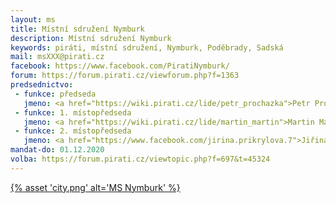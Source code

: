 ```yaml
---
layout: ms
title: Místní sdružení Nymburk
description: Místní sdružení Nymburk
keywords: piráti, místní sdružení, Nymburk, Poděbrady, Sadská
mail: msXXX@pirati.cz
facebook: https://www.facebook.com/PiratiNymburk/
forum: https://forum.pirati.cz/viewforum.php?f=1363
predsednictvo:
 - funkce: předseda
   jmeno: <a href="https://wiki.pirati.cz/lide/petr_prochazka">Petr Procházka</a>
 - funkce: 1. místopředseda
   jmeno: <a href="https://wiki.pirati.cz/lide/martin_martin">Martin Martin</a>
 - funkce: 2. místopředseda
   jmeno: <a href="https://www.facebook.com/jirina.prikrylova.7">Jiřina Procházková</a>
mandat-do: 01.12.2020
volba: https://forum.pirati.cz/viewtopic.php?f=697&t=45324
---
```

[{% asset 'city.png' alt='MS Nymburk' %}](https://nalodeni.pirati.cz/)


<!-- # Novinky

* **27. 8. 2019**
Další veřejná schůze MS Nymburk se uskuteční 8.9.2019. Po schůzi se uskuteční první Nymburský Pirátský kvíz pro piráty i veřejnost. Zveme všechny Piráty i příznivce k rozhovoru a posléze procvičení mozkových buněk. Podrobnosti budou doplněny. ()

## O nás
První místní sdružení Pirátů v Nymburském okrese bylo ustanoveno 1.11.2013, přičemž ve stávající sestavě oficiálně existuje od 3.12.2018. Od samého počátku sdružovalo členy z vícero obcí a to konkrétně ze Sadské, Poděbrad a Nymburka. 

Piráti se v Nymburce prezentovali nejen v rámci celorepublikových akcí jako byla <a href="https://www.facebook.com/groups/PirateFreeRide2017/">Pirátská FREERIDE Tour 2017</a>, ale také například pořádáním hudebních akcí pod hlavičkou <a href="http://www.vyoseni.cz/">VyOsení</a>.

Do Nymburského zastupitelstva byla sestavena Pirátská kandidátka poprvé roku 2018. Obdrželi celých 4,34% hlasů, což není úplně málo, přihlédneme-li k tomu, že šlo první výraznou aktivitu lokálních členů a rozpočet kampaně činil 50000,- Kč. K tomuto výsledku přispěli velmi vysokou mírou nezávislí členové kandidátky svou obětavou prací.

V posledních volbách do Poslanecké sněmovny Parlamentu České Republiky v roce 2017 dosáhli Piráti v Nymburce 3. místa - zisku 11,41% hlasů.

V posledních volbách do Evropského parlamentu roku 2019 dosáhli Piráti v Nymburce také 3. místa - zisku 13,97% hlasů.



Pořádáme nepravidelná setkání s příznivci v rámci schůzí MS a to dle aktuální potřeby v různých obcích okresu.

# Další členové
### <a href="https://www.facebook.com/kwizaczech">Pavel Kvíz</a>
Členem od roku 2017.

### <a href="https://www.facebook.com/vlukavec">Vojtěch Lukavec</a> 
Členem od roku 2019. 


# Členové komisí Rady a výborů Zastupitelstva města Nymburka v období 2018 - 2020

* **Komise pro majetek a likvidační**
  * Petr Procházka
